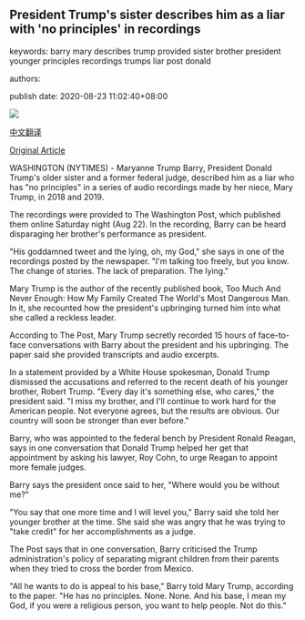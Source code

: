 ## President Trump's sister describes him as a liar with 'no principles' in recordings

keywords: barry mary describes trump provided sister brother president younger principles recordings trumps liar post donald

authors: 

publish date: 2020-08-23 11:02:40+08:00

![](https://www.straitstimes.com/sites/default/files/styles/x_large/public/articles/2020/08/23/rk_usp-dt_230820.jpg?itok=PyjD_-4O)

[中文翻译](President%20Trump%27s%20sister%20describes%20him%20as%20a%20liar%20with%20%27no%20principles%27%20in%20recordings_zh.md)

[Original Article](https://www.straitstimes.com/world/united-states/president-trumps-sister-describes-him-as-a-liar-with-no-principles-in-recordings)

WASHINGTON (NYTIMES) - Maryanne Trump Barry, President Donald Trump's older sister and a former federal judge, described him as a liar who has "no principles" in a series of audio recordings made by her niece, Mary Trump, in 2018 and 2019.

The recordings were provided to The Washington Post, which published them online Saturday night (Aug 22). In the recording, Barry can be heard disparaging her brother's performance as president.

"His goddamned tweet and the lying, oh, my God," she says in one of the recordings posted by the newspaper. "I'm talking too freely, but you know. The change of stories. The lack of preparation. The lying."

Mary Trump is the author of the recently published book, Too Much And Never Enough: How My Family Created The World's Most Dangerous Man. In it, she recounted how the president's upbringing turned him into what she called a reckless leader.

According to The Post, Mary Trump secretly recorded 15 hours of face-to-face conversations with Barry about the president and his upbringing. The paper said she provided transcripts and audio excerpts.

In a statement provided by a White House spokesman, Donald Trump dismissed the accusations and referred to the recent death of his younger brother, Robert Trump. "Every day it's something else, who cares," the president said. "I miss my brother, and I'll continue to work hard for the American people. Not everyone agrees, but the results are obvious. Our country will soon be stronger than ever before."

Barry, who was appointed to the federal bench by President Ronald Reagan, says in one conversation that Donald Trump helped her get that appointment by asking his lawyer, Roy Cohn, to urge Reagan to appoint more female judges.

Barry says the president once said to her, "Where would you be without me?"

"You say that one more time and I will level you," Barry said she told her younger brother at the time. She said she was angry that he was trying to "take credit" for her accomplishments as a judge.

The Post says that in one conversation, Barry criticised the Trump administration's policy of separating migrant children from their parents when they tried to cross the border from Mexico.

"All he wants to do is appeal to his base," Barry told Mary Trump, according to the paper. "He has no principles. None. None. And his base, I mean my God, if you were a religious person, you want to help people. Not do this."